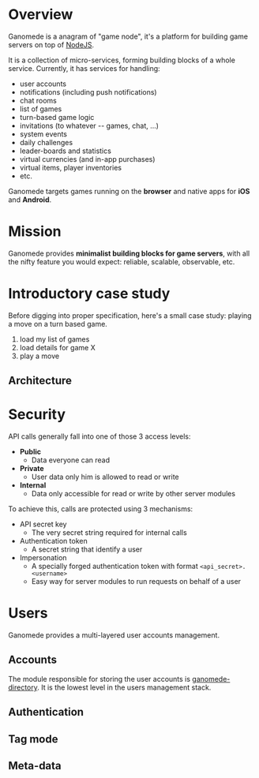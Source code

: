 # Overview

Ganomede is a anagram of "game node", it's a platform for building game servers on top of [NodeJS](https://nodejs.org).

It is a collection of micro-services, forming building blocks of a whole service. Currently, it has services for handling:

 - user accounts
 - notifications (including push notifications)
 - chat rooms
 - list of games
 - turn-based game logic
 - invitations (to whatever -- games, chat, ...)
 - system events
 - daily challenges
 - leader-boards and statistics
 - virtual currencies (and in-app purchases)
 - virtual items, player inventories
 - etc.

Ganomede targets games running on the **browser** and native apps for **iOS** and **Android**.

# Mission

Ganomede provides **minimalist building blocks for game servers**, with all the nifty feature you would expect: reliable, scalable, observable, etc.

# Introductory case study

Before digging into proper specification, here's a small case study: playing a move on a turn based game.

1. load my list of games
2. load details for game X
3. play a move

## Architecture

# Security

API calls generally fall into one of those 3 access levels:

 * **Public**
   * Data everyone can read
 * **Private**
   * User data only him is allowed to read or write
 * **Internal**
   * Data only accessible for read or write by other server modules

To achieve this, calls are protected using 3 mechanisms:

 * API secret key
   * The very secret string required for internal calls
 * Authentication token
   * A secret string that identify a user
 * Impersonation
   * A specially forged authentication token with format `<api_secret>.<username>`
   * Easy way for server modules to run requests on behalf of a user

# Users

Ganomede provides a multi-layered user accounts management.

## Accounts

The module responsible for storing the user accounts is [ganomede-directory](https://github.com/j3k0/ganomede-directory). It is the lowest level in the users management stack.

## Authentication

## Tag mode

## Meta-data
